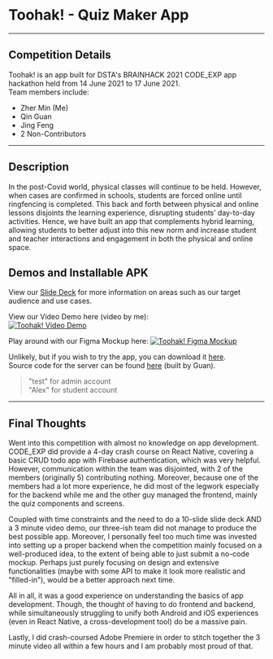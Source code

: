 # Toohak! - Quiz Maker App

---

## Competition Details

Toohak! is an app built for DSTA's BRAINHACK 2021 CODE_EXP app hackathon held from 14 June 2021 to 17 June 2021.  
Team members include:
* Zher Min (Me)
* Qin Guan
* Jing Feng
* 2 Non-Contributors

---

## Description

In the post-Covid world, physical classes will continue to be held. However, when cases are confirmed in schools, students are forced online until ringfencing is completed. This back and forth between physical and online lessons disjoints the learning experience, disrupting students’ day-to-day activities. Hence, we have built an app that complements hybrid learning, allowing students to better adjust into this new norm and increase student and teacher interactions and engagement in both the physical and online space.

## Demos and Installable APK

View our [Slide Deck](https://docs.google.com/presentation/d/1EYr6jEYYoWS8dpuG4MjJaT6sP9YQ7WtFevmW6MPydsU/edit?usp=sharing) for more information on areas such as our target audience and use cases. 

View our Video Demo here (video by me):  
[![Toohak! Video Demo](https://img.youtube.com/vi/N6fOUOS0FeM/0.jpg)](https://www.youtube.com/watch?v=N6fOUOS0FeM&t=86s "Toohak! - Quiz Maker App")

Play around with our Figma Mockup here:
[![Toohak! Figma Mockup](https://zm-awsbucket.s3.ap-southeast-1.amazonaws.com/figma-mockup.jpg)](https://www.figma.com/proto/SzekOWG4HnASqwQkQrGPfF/App-Design?node-id=176%3A2&scaling=scale-down&page-id=5%3A2 "Toohak! Figma Mockup")

Unlikely, but if you wish to try the app, you can download it [here](https://drive.google.com/file/d/1cX6wS87UL5MyPPa9q5cG_q_3Lpy8hNzA/view?usp=sharing).  
Source code for the server can be found [here](https://github.com/qin-guan/CodeExpBackend) (built by Guan). 
> "test" for admin account  
> "Alex" for student account

---

## Final Thoughts

Went into this competition with almost no knowledge on app development. CODE_EXP did provide a 4-day crash course on React Native, covering a basic CRUD todo app with Firebase authentication, which was very helpful. However, communication within the team was disjointed, with 2 of the members (originally 5) contributing nothing. Moreover, because one of the members had a lot more experience, he did most of the legwork especially for the backend while me and the other guy managed the frontend, mainly the quiz components and screens. 

Coupled with time constraints and the need to do a 10-slide slide deck AND a 3 minute video demo, our three-ish team did not manage to produce the best possible app. Moreover, I personally feel too much time was invested into setting up a proper backend when the competition mainly focused on a well-produced idea, to the extent of being able to just submit a no-code mockup. Perhaps just purely focusing on design and extensive functionalities (maybe with some API to make it look more realistic and "filled-in"), would be a better approach next time. 

All in all, it was a good experience on understanding the basics of app development. Though, the thought of having to do frontend and backend, while simultaneously struggling to unify both Android and iOS experiences (even in React Native, a cross-development tool) do be a massive pain. 

Lastly, I did crash-coursed Adobe Premiere in order to stitch together the 3 minute video all within a few hours and I am probably most proud of that. 
